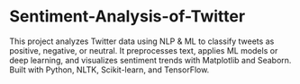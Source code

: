# Sentiment-Analysis-of-Twitter
This project analyzes Twitter data using NLP &amp; ML to classify tweets as positive, negative, or neutral. It preprocesses text, applies ML models or deep learning, and visualizes sentiment trends with Matplotlib and Seaborn. Built with Python, NLTK, Scikit-learn, and TensorFlow.
